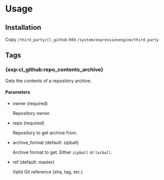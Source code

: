 Usage
===============

Installation
-----

Copy `/third_party/cl_github` into `/system/expressionengine/third_party`

Tags
-----

### {exp:cl_github:repo_contents_archive}

Gets the contents of a repository archive.

#### Parameters

+ owner (required)

  Repository owner.

+ repo (required)

  Repository to get archive from.

+ archive_format (default: zipball)

  Archive format to get. Either `zipball` or `tarball`.

+ ref (default: master)

  Valid Git reference (sha, tag, etc.)
